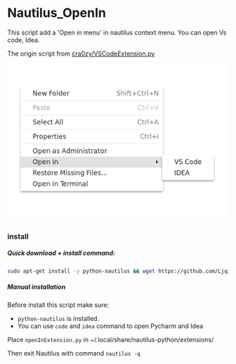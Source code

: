 # Nautilus_OpenIn
This script add a 'Open in menu' in nautilus context menu. You can open Vs code, Idea.

The origin script from [cra0zy/VSCodeExtension.py](https://gist.github.com/cra0zy/f8ec780e16201f81ccd5234856546414)

![](img/demo.png)
### install

#####  Quick download + install command:

```bash
sudo apt-get install -y python-nautilus && wget https://github.com/Ljqiii/Nautilus_OpenIn/blob/master/openInExtension.py && mkdir -p ~/.local/share/nautilus-python/extensions && cp -f openInExtension.py ~/.local/share/nautilus-python/extensions/VSCodeExtension.py && rm openInExtension.py && nautilus -q
```



##### Manual installation

Before install this script make sure:
+ `python-nautilus` is installed.
+  You can use `code` and `idea` command to open Pycharm and Idea
 

Place `openInExtension.py` in ~/.local/share/nautilus-python/extensions/ 

Then exit Nautilus with command `nautilus -q`


